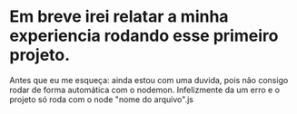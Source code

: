 # Em breve irei relatar a minha experiencia rodando esse primeiro projeto.


Antes que eu me esqueça: ainda estou com uma duvida, pois não consigo rodar de forma automática com o nodemon. Infelizmente da um erro e o projeto só roda com o node "nome do arquivo".js
